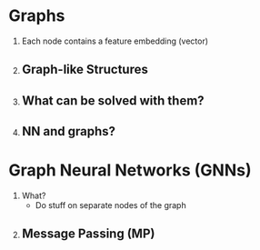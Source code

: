 # Graphs
1. Each node contains a feature embedding (vector)
1. Graph-like Structures
    - 
1. What can be solved with them?
    - 
1. NN and graphs?
    - 



# Graph Neural Networks (GNNs)
1. What?
    - Do stuff on separate nodes of the graph
1. Message Passing (MP)
    - 

